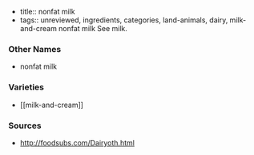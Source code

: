 - title:: nonfat milk
- tags:: unreviewed, ingredients, categories, land-animals, dairy, milk-and-cream
nonfat milk See milk.

### Other Names

* nonfat milk

### Varieties

* [[milk-and-cream]]

### Sources
* http://foodsubs.com/Dairyoth.html
